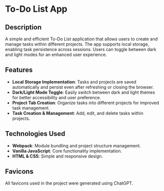# To-Do List App

## Description
A simple and efficient To-Do List application that allows users to create and manage tasks within different projects. The app supports local storage, enabling task persistence across sessions. Users can toggle between dark and light modes for an enhanced user experience.

## Features
- **Local Storage Implementation**: Tasks and projects are saved automatically and persist even after refreshing or closing the browser.
- **Dark/Light Mode Toggle**: Easily switch between dark and light themes for better accessibility and user preference.
- **Project Tab Creation**: Organize tasks into different projects for improved task management.
- **Task Creation & Management**: Add, edit, and delete tasks within projects.

## Technologies Used
- **Webpack**: Module bundling and project structure management.
- **Vanilla JavaScript**: Core functionality implementation.
- **HTML & CSS**: Simple and responsive design.

## Favicons
All favicons used in the project were generated using ChatGPT.